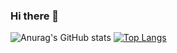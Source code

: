 ### Hi there 👋

<!--
**yuki-aerospace/yuki-aerospace** is a ✨ _special_ ✨ repository because its `README.md` (this file) appears on your GitHub profile.

Here are some ideas to get you started:

- 🔭 I’m currently working on ...
- 🌱 I’m currently learning ...
- 👯 I’m looking to collaborate on ...
- 🤔 I’m looking for help with ...
- 💬 Ask me about ...
- 📫 How to reach me: ...
- 😄 Pronouns: ...
- ⚡ Fun fact: ...
-->

![Anurag's GitHub stats](https://github-readme-stats.vercel.app/api?username=yuki-aerospace&show_icons=true&theme=synthwave)
[![Top Langs](https://github-readme-stats.vercel.app/api/top-langs/?username=yuki-aerospace&layout=donut-vertical)](https://github.com/anuraghazra/github-readme-stats)
